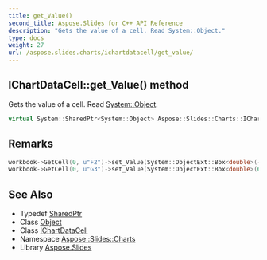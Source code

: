 ```yaml
---
title: get_Value()
second_title: Aspose.Slides for C++ API Reference
description: "Gets the value of a cell. Read System::Object."
type: docs
weight: 27
url: /aspose.slides.charts/ichartdatacell/get_value/
---
```

## IChartDataCell::get_Value() method


Gets the value of a cell. Read [System::Object](../../../system/object/).

```cpp
virtual System::SharedPtr<System::Object> Aspose::Slides::Charts::IChartDataCell::get_Value()=0
```

## Remarks



```cpp
workbook->GetCell(0, u"F2")->set_Value(System::ObjectExt::Box<double>(-2.5));
workbook->GetCell(0, u"G3")->set_Value(System::ObjectExt::Box<double>(6.3));
```




## See Also

* Typedef [SharedPtr](../../../system/sharedptr/)
* Class [Object](../../../system/object/)
* Class [IChartDataCell](../)
* Namespace [Aspose::Slides::Charts](../../)
* Library [Aspose.Slides](../../../)